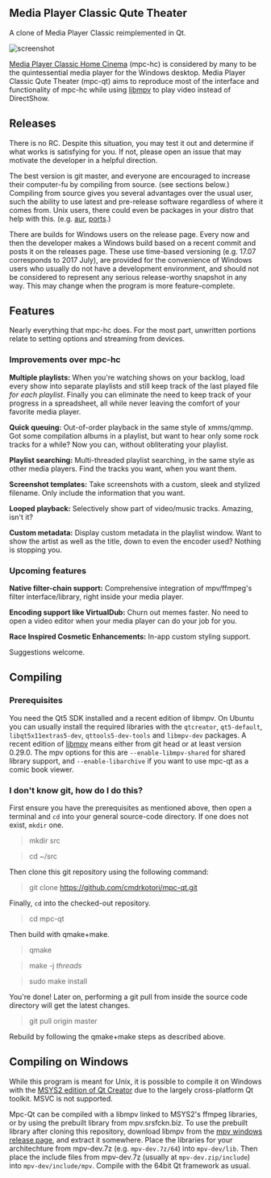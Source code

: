 ## Media Player Classic Qute Theater

A clone of Media Player Classic reimplemented in Qt.

![screenshot]

[Media Player Classic Home Cinema][mpc-hc] (mpc-hc) is considered by many to
be the quintessential media player for the Windows desktop.  Media Player
Classic Qute Theater (mpc-qt) aims to reproduce most of the interface and
functionality of mpc-hc while using [libmpv] to play video instead of
DirectShow.


## Releases

There is no RC.  Despite this situation, you may test it out and determine if
what works is satisfying for you.  If not, please open an issue that may
motivate the developer in a helpful direction.

The best version is git master, and everyone are encouraged to increase their
computer-fu by compiling from source. (see sections below.)  Compiling from
source gives you several advantages over the usual user, such the ability to
use latest and pre-release software regardless of where it comes from.  Unix
users, there could even be packages in your distro that help with this. (e.g.
[aur], [ports].)

There are builds for Windows users on the release page.  Every now and then
the developer makes a Windows build based on a recent commit and posts it on
the releases page.  These use time-based versioning (e.g. 17.07 corresponds to
2017 July), are provided for the convenience of Windows users who usually do
not have a development environment, and should not be considered to represent
any serious release-worthy snapshot in any way.  This may change when the
program is more feature-complete.


## Features

Nearly everything that mpc-hc does.  For the most part, unwritten
portions relate to setting options and streaming from devices.


### Improvements over mpc-hc

**Multiple playlists:**  When you're watching shows on your backlog, load
every show into separate playlists and still keep track of the last played
file *for each playlist*.  Finally you can eliminate the need to keep track of
your progress in a spreadsheet, all while never leaving the comfort of your
favorite media player.

**Quick queuing:**  Out-of-order playback in the same style of xmms/qmmp.
Got some compilation albums in a playlist, but want to hear only some rock
tracks for a while?  Now you can, without obliterating your playlist.

**Playlist searching:**  Multi-threaded playlist searching, in the same style
as other media players.  Find the tracks you want, when you want them.

**Screenshot templates:**  Take screenshots with a custom, sleek and stylized
filename.  Only include the information that you want.

**Looped playback:** Selectively show part of video/music tracks.  Amazing,
isn't it?

**Custom metadata:**  Display custom metadata in the playlist window.  Want to
show the artist as well as the title, down to even the encoder used?  Nothing
is stopping you.


### Upcoming features

**Native filter-chain support:**  Comprehensive integration of mpv/ffmpeg's
filter interface/library, right inside your media player.

**Encoding support like VirtualDub:**  Churn out memes faster.  No need to
open a video editor when your media player can do your job for you.

**Race Inspired Cosmetic Enhancements:**  In-app custom styling support.

Suggestions welcome.


## Compiling

### Prerequisites

You need the Qt5 SDK installed and a recent edition of libmpv.  On Ubuntu you
can usually install the required libraries with the ``qtcreator``,
``qt5-default``, ``libqt5x11extras5-dev``, ``qttools5-dev-tools`` and
``libmpv-dev`` packages.  A recent edition of [libmpv] means either from git
head or at least version 0.29.0.  The mpv options for this are
``--enable-libmpv-shared`` for shared library support, and
``--enable-libarchive`` if you want to use mpc-qt as a comic book viewer.


### I don't know git, how do I do this?

First ensure you have the prerequisites as mentioned above, then open a terminal
and `cd` into your general source-code directory. If one does not exist,
`mkdir` one.

>mkdir src

>cd ~/src

Then clone this git repository using the following command:

>git clone https://github.com/cmdrkotori/mpc-qt.git

Finally, `cd` into the checked-out repository.

>cd mpc-qt

Then build with qmake+make.

>qmake

>make -j *threads*

>sudo make install

You're done!  Later on, performing a git pull from inside the source code
directory will get the latest changes.

>git pull origin master

Rebuild by following the qmake+make steps as described above.

## Compiling on Windows

While this program is meant for Unix, it is possible to compile it on Windows
with the [MSYS2 edition of Qt Creator] due to the largely cross-platform Qt
toolkit.  MSVC is not supported.

Mpc-Qt can be compiled with a libmpv linked to MSYS2's ffmpeg libraries, or by
using the prebuilt library from mpv.srsfckn.biz.  To use the prebuilt library
after cloning this repository, download libmpv from the
[mpv windows release page], and extract it somewhere.  Place the libraries for
your architechture from mpv-dev.7z (e.g. `mpv-dev.7z/64`) into `mpv-dev/lib`.
Then place the include files from mpv-dev.7z (usually at `mpv-dev.zip/include`)
into `mpv-dev/include/mpv`.  Compile with the 64bit Qt framework as usual.

[screenshot]:https://gist.githubusercontent.com/cmdrkotori/c26e75fa01341ec54b648f1ff082a71a/raw/885f4af0df7342ec2adc1353749ad3522fab196c/screenshot%252020180427.png
[mpc-hc]:https://mpc-hc.org/
[libmpv]:https://github.com/mpv-player/mpv
[mwe]:https://github.com/cmdrkotori/mpc-qt/commit/9400f595
[aur]:https://aur.archlinux.org/packages/mpc-qt-git/
[ports]:https://www.freshports.org/multimedia/mpc-qt
[mpv-build]:https://github.com/mpv-player/mpv-build
[bomi]:https://github.com/xylosper/bomi
[baka]:https://github.com/u8sand/Baka-MPlayer
[mpv windows release page]:https://mpv.srsfckn.biz/
[MSYS2 edition of Qt Creator]:https://wiki.qt.io/MSYS2
